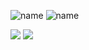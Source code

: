![name](https://cdn.discordapp.com/attachments/969840354541043753/1046256430887481354/Untitled156_20221126204917.png)
![name](https://cdn.discordapp.com/attachments/969840354541043753/1053794942113288242/Untitled126_20221217155407.png)

![](https://komarev.com/ghpvc/?username=6ph1nx1s4&color=ff0033)
![](https://img.shields.io/github/stars/6ph1nx1s4?color=%23ff0033&style=flat)
